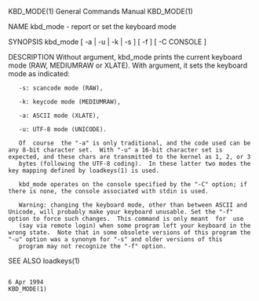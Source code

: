 KBD_MODE(1)                                                                                General Commands Manual                                                                                KBD_MODE(1)

NAME
       kbd_mode - report or set the keyboard mode

SYNOPSIS
       kbd_mode [ -a | -u | -k | -s ] [ -f ] [ -C CONSOLE ]

DESCRIPTION
       Without argument, kbd_mode prints the current keyboard mode (RAW, MEDIUMRAW or XLATE).  With argument, it sets the keyboard mode as indicated:

       -s: scancode mode (RAW),

       -k: keycode mode (MEDIUMRAW),

       -a: ASCII mode (XLATE),

       -u: UTF-8 mode (UNICODE).

       Of  course  the "-a" is only traditional, and the code used can be any 8-bit character set.  With "-u" a 16-bit character set is expected, and these chars are transmitted to the kernel as 1, 2, or 3
       bytes (following the UTF-8 coding).  In these latter two modes the key mapping defined by loadkeys(1) is used.

       kbd_mode operates on the console specified by the "-C" option; if there is none, the console associated with stdin is used.

       Warning: changing the keyboard mode, other than between ASCII and Unicode, will probably make your keyboard unusable. Set the "-f" option to force such changes.  This command is only meant  for  use
       (say via remote login) when some program left your keyboard in the wrong state.  Note that in some obsolete versions of this program the "-u" option was a synonym for "-s" and older versions of this
       program may not recognize the "-f" option.

SEE ALSO
       loadkeys(1)

                                                                                                  6 Apr 1994                                                                                      KBD_MODE(1)
